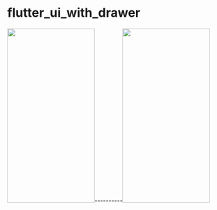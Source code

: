 # flutter_ui_with_drawer

<img src="https://user-images.githubusercontent.com/55059232/117291165-46b73b80-ae8c-11eb-9242-27ddc4ce3128.png" width="200" height="400">----------<img src="https://user-images.githubusercontent.com/55059232/117291173-4ae35900-ae8c-11eb-92e2-5dbae20e3c95.png" width="200" height="400"> 
